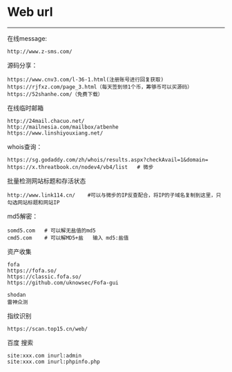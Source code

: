 # Web url

---

在线message:

```
http://www.z-sms.com/
```

源码分享：

```
https://www.cnv3.com/l-36-1.html(注册账号进行回复获取)
https://rjfxz.com/page_3.html（每天签到领1个币，筹够币可以买源码）
https://52shanhe.com/（免费下载）
```

在线临时邮箱

```
http://24mail.chacuo.net/
http://mailnesia.com/mailbox/atbenhe
https://www.linshiyouxiang.net/
```

whois查询：

```
https://sg.godaddy.com/zh/whois/results.aspx?checkAvail=1&domain=
https://x.threatbook.cn/nodev4/vb4/list   # 微步
```

批量检测网站标题和存活状态

```
http://www.link114.cn/    #可以与微步的IP反查配合，将IP的子域名复制到这里，只勾选网站标题和网站IP
```

md5解密：

```
somd5.com   # 可以解无盐值的md5
cmd5.com    # 可以解MD5+盐   输入 md5:盐值
```

资产收集

```
fofa
https://fofa.so/
https://classic.fofa.so/
https://github.com/uknowsec/Fofa-gui

shodan
雷神众测

```

指纹识别

```
https://scan.top15.cn/web/
```

百度 搜索

```
site:xxx.com inurl:admin
site:xxx.com inurl:phpinfo.php
```

